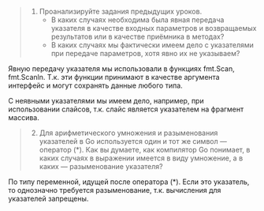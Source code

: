 >1. Проанализируйте задания предыдущих уроков.
>    - В каких случаях необходима была явная передача указателя в качестве входных параметров и возвращаемых результатов или в качестве приёмника в методах?
>    - В каких случаях мы фактически имеем дело с указателями при передаче параметров, хотя явно их не указываем?


Явную передачу указателя мы использовали в функциях fmt.Scan, fmt.Scanln. Т.к. эти функции принимают в качестве аргумента интерфейс и могут сохранять данные любого типа.

С неявными указателями мы имеем дело, например, при использовании слайсов, т.к. слайс является указателем на фрагмент массива. 


>2. Для арифметического умножения и разыменования указателей в Go используется один и тот же символ — оператор (*).
Как вы думаете, как компилятор Go понимает, в каких случаях в выражении имеется в виду умножение, а в каких — разыменование указателя?

По типу переменной, идущей после оператора (*). Если это указатель, то однозначно требуется разыменование, т.к. вычисления для указателей запрещены. 
